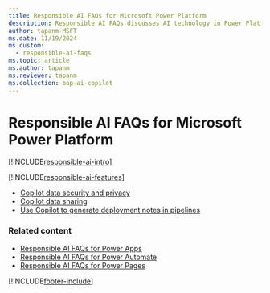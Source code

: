 ```yaml
---
title: Responsible AI FAQs for Microsoft Power Platform
description: Responsible AI FAQs discusses AI technology in Power Platform and the key considerations for making use of this technology responsibly.
author: tapanm-MSFT
ms.date: 11/19/2024
ms.custom: 
  - responsible-ai-faqs
ms.topic: article
ms.author: tapanm
ms.reviewer: tapanm
ms.collection: bap-ai-copilot
---
```


# Responsible AI FAQs for Microsoft Power Platform

[!INCLUDE[responsible-ai-intro](includes/responsible-ai-intro.md)]

[!INCLUDE[responsible-ai-features](includes/responsible-ai-features.md)]

- [Copilot data security and privacy](faqs-copilot-data-security-privacy.md)
- [Copilot data sharing](faqs-copilot-data-sharing.md)
- [Use Copilot to generate deployment notes in pipelines](alm/copilot-deployment-notes-pipelines.md)

### Related content

- [Responsible AI FAQs for Power Apps](/power-apps/maker/common/responsible-ai-overview/)
- [Responsible AI FAQs for Power Automate](/power-automate/responsible-ai-overview/)
- [Responsible AI FAQs for Power Pages](/power-pages/responsible-ai-overview/)

[!INCLUDE[footer-include](includes/footer-banner.md)]
